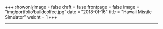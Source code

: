 +++
showonlyimage = false
draft = false
frontpage = false
image = "img/portfolio/buildcoffee.jpg"
date = "2018-01-16"
title = "Hawaii Missile Simulator"
weight = 1
+++

<!--more-->

***

<script src="https://code.createjs.com/createjs-2015.11.26.min.js"></script>
<script src="/missilesimulator/missilesimulator.js"></script>
<canvas id="mainCanvas" width="500" height="700"></canvas>